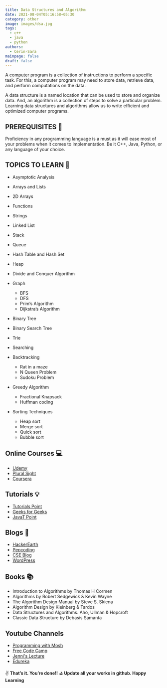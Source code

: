 ```yaml
---
title: Data Structures and Algorithm
date: 2021-08-04T05:16:58+05:30
category: other
image: images/dsa.jpg
tags:
  - c++
  - java
  - python
authors:
  - Cerin-Sara
mainpage: false
draft: false
---
```

A computer program is a collection of instructions to perform a specific task. For this, a computer program may need to store data, retrieve data, and perform computations on the data.

A data structure is a named location that can be used to store and organize data. And, an algorithm is a collection of steps to solve a particular problem. Learning data structures and algorithms allow us to write efficient and optimized computer programs.

## PREREQUISITES 🧳

Proficiency in any programming language is a must as it will ease most of your problems when it comes to implementation. Be it C++, Java, Python, or any language of your choice.

## TOPICS TO LEARN 📖

* Asymptotic Analysis
* Arrays and Lists
* 2D Arrays
* Functions
* Strings
* Linked List
* Stack
* Queue
* Hash Table and Hash Set
* Heap
* Divide and Conquer Algorithm
* Graph

  * BFS
  * DFS
  * Prim’s Algorithm
  * Dijkstra’s Algorithm
* Binary Tree
* Binary Search Tree
* Trie
* Searching
* Backtracking

  * Rat in a maze
  * N Queen Problem
  * Sudoku Problem
* Greedy Algorithm

  * Fractional Knapsack
  * Huffman coding
* Sorting Techniques

  * Heap sort
  * Merge sort
  * Quick sort
  * Bubble sort

## Online Courses 💻

* [Udemy](https://www.udemy.com/course/data-structures-in-java-for-noobs-lite-edition-algorithms-beginners/?ranmid=39197&raneaid=cuibqrbnhiw&ransiteid=cuibqrbnhiw-gnwx1e50avrgpa3bxdblwq&lsnpubid=cuibqrbnhiw&utm_source=aff-campaign&utm_medium=udemyads)
* [Plural Sight](https://www.pluralsight.com/courses/ads-part1?clickid=z-vyARVP4xyORfPwUx0Mo3QWUkBUFmQwO3fS2w0&irgwc=1&mpid=1193463&aid=7010a000001xAKZAA2&utm_medium=digital_affiliate&utm_campaign=1193463&utm_source=impactradius)
* [Coursera](https://www.coursera.org/learn/algorithms-part1?ranMID=40328&ranEAID=JVFxdTr9V80&ranSiteID=JVFxdTr9V80-o5dN2eEzfwZAVkF6B7VP5Q&siteID=JVFxdTr9V80-o5dN2eEzfwZAVkF6B7VP5Q&utm_content=10&utm_medium=partners&utm_source=linkshare&utm_campaign=JVFxdTr9V80)

## Tutorials 💡

* [Tutorials Point](https://www.tutorialspoint.com/data_structures_algorithms/index.htm)
* [Geeks for Geeks](https://www.geeksforgeeks.org/data-structures/)
* [JavaT Point](https://www.javatpoint.com/data-structure-tutorial)

## Blogs 📝

* [HackerEarth](https://www.hackerearth.com/blog/developers/7-steps-to-improve-your-data-structure-and-algorithm-skills/)
* [Pepcoding](https://www.pepcoding.com/resources/)
* [CSE Blog](http://www.cseblog.com/)
* [WordPress](https://kartikkukreja.wordpress.com/)

## Books 📚

* Introduction to Algorithms by Thomas H Cormen
* Algorithms by Robert Sedgewick & Kevin Wayne
* The Algorithm Design Manual by Steve S. Skiena
* Algorithm Design by Kleinberg & Tardos
* Data Structures and Algorithms. Aho, Ullman & Hopcroft
* Classic Data Structure by Debasis Samanta

## Youtube Channels

* [Programming with Mosh](https://www.youtube.com/watch?v=BBpAmxU_NQo)
* [Free Code Camp](https://www.youtube.com/watch?v=8hly31xKli0y)
* [Jenni's Lecture](https://www.youtube.com/watch?v=AT14lCXuMKI&list=PLdo5W4Nhv31bbKJzrsKfMpo_grxuLl8LU)
* [Edureka](https://www.youtube.com/watch?v=ZV1GwGA1QlY)

✌️ **That’s it. You’re done!!** ⛳ **Update all your works in github. Happy Learning**